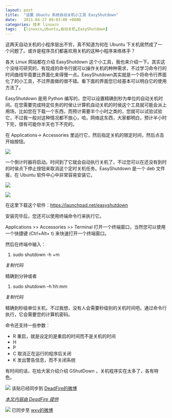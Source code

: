 ```yaml
---
layout: post
title:	"设置 Ubuntu 系统自动关机小工具 EasyShutdown"
date:	2011-04-27 09:03:00 +0800 
categories:	技术 linuxcn 
tags:	[linuxcn,Ubuntu,自动关机,EasyShutdown]
---
```



这两天自动关机的小程序层出不穷，真不知道为何在 Ubuntu 下关机居然成了一个问题了。或许是程序员们都喜欢用关机的这种小程序来练练手？  
   
 各大 Linux 网站都在介绍 EasyShutdown 这个小工具，我也来介绍一下。其实这个没啥可研究的，有现成的命令行就可以操作关机的种种需求，不过学习命令行的时间曲线毕竟要比界面化来得慢一点。EasyShutdown其实就是一个将命令行界面化了的小工具，不过界面做的很不错。看下面的界面您已经基本可以明白它的使用方法了。  
   
 EasyShutdown 是用 Python 编写的，您可以设置精确到秒为单位的自动关机时间。在您需要完成特定任务的时侯让计算机自动关机的时侯这个工具就可能会派上用场，比如您在下载一个东西，而预计需要半个小时之类的，您就可以试验试验它，不过我一般对这种情况都不放心，哈，网络这东西，大家都明白，预计半小时下完，很有可能你半天也下不完的。  
   
 在 Applications-> Accessories 里运行它，然后指定关机的限定时间，然后点击开始按钮。  
 


![](/Asserts/Images//attachment/album/201104/26/2133403xgbzgb3zfggxfzj.png)


  
   
 一个倒计时器将启动。时间到了它就会自动执行关机了，不过您可以在还没有到时的时侯点下停止按钮来取消这个定时关机任务。EasyShutdown 是一个 deb 文件报，在 Ubuntu 软件中心中非常容易安装它。  
 


![](/Asserts/Images//attachment/album/201104/26/2133427qcsnsfd1v4d71b3.png)


  
 


![](/Asserts/Images//attachment/album/201104/26/213350g6yxqq9wyg6dyxgx.png)


  
   
 在这里下载这个软件：<https://launchpad.net/easyshutdown>  
   
 安装完毕后，您还可以使用终端命令行来执行它。  
   
 Applications >> Accessories >> Terminal 打开一个终端窗口，当然您可以使用一个快捷键 (Ctrl+Alt+ t) 来快速打开一个终端窗口。  
   
 然后在终端中输入：  
 



1. sudo shutdown -h +m

*复制代码*
  
 精确到分钟或者  
 



1. sudo shutdown –h hh:mm

*复制代码*
  
 精确到秒级单位关机，不过我想，没有人会需要秒级别的关机时间吧。通过命令行执行，它会需要您的计算机密码。  
   
 命令还支持一些参数：  
   
 - R 重启，就是设定的是重启的时间而不是关机的时间  
 - H   
 - P   
 - C 取消正在运行的程序后关闭  
 - K 发出警告信息，而不关闭系统  
   
 有时间的话，在给大家介绍介绍 GShutDown ，关机程序实在太多了，各有特色。  
   
   
  ![](http://linux.cn/xwb/images/bgimg/icon_logo.png) 该贴已经同步到 [DeadFire的微博](http://api.t.sina.com.cn/1676913724/statuses/9688317973)


 


*[本文内容由 DeadFire 提供](thread-7117-1-1.html)*
 



![](http://linux.cn/xwb/images/bgimg/icon_logo.png) 已同步至 [wxy的微博](http://api.t.sina.com.cn/1747813575/statuses/9705311727)
